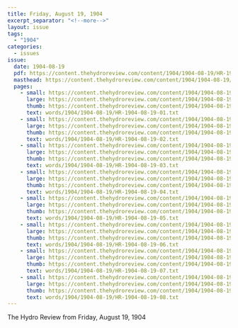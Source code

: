 ```yaml
---
title: Friday, August 19, 1904
excerpt_separator: "<!--more-->"
layout: issue
tags:
  - "1904"
categories:
  - issues
issue:
  date: 1904-08-19
  pdf: https://content.thehydroreview.com/content/1904/1904-08-19/HR-1904-08-19.pdf
  masthead: https://content.thehydroreview.com/content/1904/1904-08-19/masthead/HR-1904-08-19.jpg
  pages:
    - small: https://content.thehydroreview.com/content/1904/1904-08-19/small/HR-1904-08-19-01.jpg
      large: https://content.thehydroreview.com/content/1904/1904-08-19/large/HR-1904-08-19-01.jpg
      thumb: https://content.thehydroreview.com/content/1904/1904-08-19/thumbnails/HR-1904-08-19-01.jpg
      text: words/1904/1904-08-19/HR-1904-08-19-01.txt
    - small: https://content.thehydroreview.com/content/1904/1904-08-19/small/HR-1904-08-19-02.jpg
      large: https://content.thehydroreview.com/content/1904/1904-08-19/large/HR-1904-08-19-02.jpg
      thumb: https://content.thehydroreview.com/content/1904/1904-08-19/thumbnails/HR-1904-08-19-02.jpg
      text: words/1904/1904-08-19/HR-1904-08-19-02.txt
    - small: https://content.thehydroreview.com/content/1904/1904-08-19/small/HR-1904-08-19-03.jpg
      large: https://content.thehydroreview.com/content/1904/1904-08-19/large/HR-1904-08-19-03.jpg
      thumb: https://content.thehydroreview.com/content/1904/1904-08-19/thumbnails/HR-1904-08-19-03.jpg
      text: words/1904/1904-08-19/HR-1904-08-19-03.txt
    - small: https://content.thehydroreview.com/content/1904/1904-08-19/small/HR-1904-08-19-04.jpg
      large: https://content.thehydroreview.com/content/1904/1904-08-19/large/HR-1904-08-19-04.jpg
      thumb: https://content.thehydroreview.com/content/1904/1904-08-19/thumbnails/HR-1904-08-19-04.jpg
      text: words/1904/1904-08-19/HR-1904-08-19-04.txt
    - small: https://content.thehydroreview.com/content/1904/1904-08-19/small/HR-1904-08-19-05.jpg
      large: https://content.thehydroreview.com/content/1904/1904-08-19/large/HR-1904-08-19-05.jpg
      thumb: https://content.thehydroreview.com/content/1904/1904-08-19/thumbnails/HR-1904-08-19-05.jpg
      text: words/1904/1904-08-19/HR-1904-08-19-05.txt
    - small: https://content.thehydroreview.com/content/1904/1904-08-19/small/HR-1904-08-19-06.jpg
      large: https://content.thehydroreview.com/content/1904/1904-08-19/large/HR-1904-08-19-06.jpg
      thumb: https://content.thehydroreview.com/content/1904/1904-08-19/thumbnails/HR-1904-08-19-06.jpg
      text: words/1904/1904-08-19/HR-1904-08-19-06.txt
    - small: https://content.thehydroreview.com/content/1904/1904-08-19/small/HR-1904-08-19-07.jpg
      large: https://content.thehydroreview.com/content/1904/1904-08-19/large/HR-1904-08-19-07.jpg
      thumb: https://content.thehydroreview.com/content/1904/1904-08-19/thumbnails/HR-1904-08-19-07.jpg
      text: words/1904/1904-08-19/HR-1904-08-19-07.txt
    - small: https://content.thehydroreview.com/content/1904/1904-08-19/small/HR-1904-08-19-08.jpg
      large: https://content.thehydroreview.com/content/1904/1904-08-19/large/HR-1904-08-19-08.jpg
      thumb: https://content.thehydroreview.com/content/1904/1904-08-19/thumbnails/HR-1904-08-19-08.jpg
      text: words/1904/1904-08-19/HR-1904-08-19-08.txt
---
```


The Hydro Review from Friday, August 19, 1904

<!--more-->

